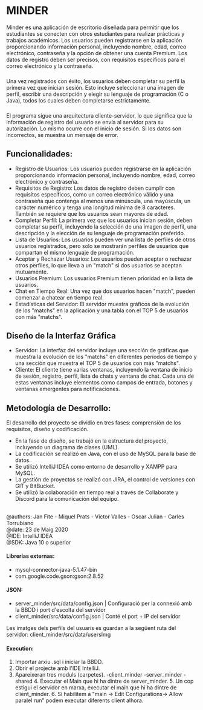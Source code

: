 # MINDER
Minder es una aplicación de escritorio diseñada para permitir que los estudiantes se conecten con otros estudiantes para realizar prácticas y trabajos académicos. Los usuarios pueden registrarse en la aplicación proporcionando información personal, incluyendo nombre, edad, correo electrónico, contraseña y la opción de obtener una cuenta Premium. Los datos de registro deben ser precisos, con requisitos específicos para el correo electrónico y la contraseña.
###
Una vez registrados con éxito, los usuarios deben completar su perfil la primera vez que inician sesión. Esto incluye seleccionar una imagen de perfil, escribir una descripción y elegir su lenguaje de programación (C o Java), todos los cuales deben completarse estrictamente.
###
El programa sigue una arquitectura cliente-servidor, lo que significa que la información de registro del usuario se envía al servidor para su autorización. Lo mismo ocurre con el inicio de sesión. Si los datos son incorrectos, se muestra un mensaje de error.
## Funcionalidades:
- Registro de Usuarios: Los usuarios pueden registrarse en la aplicación proporcionando información personal, incluyendo nombre, edad, correo electrónico y contraseña.
- Requisitos de Registro: Los datos de registro deben cumplir con requisitos específicos, como un correo electrónico válido y una contraseña que contenga al menos una minúscula, una mayúscula, un carácter numérico y tenga una longitud mínima de 8 caracteres. También se requiere que los usuarios sean mayores de edad.
- Completar Perfil: La primera vez que los usuarios inician sesión, deben completar su perfil, incluyendo la selección de una imagen de perfil, una descripción y la elección de su lenguaje de programación preferido.
- Lista de Usuarios: Los usuarios pueden ver una lista de perfiles de otros usuarios registrados, pero solo se mostrarán perfiles de usuarios que compartan el mismo lenguaje de programación.
- Aceptar y Rechazar Usuarios: Los usuarios pueden aceptar o rechazar otros perfiles, lo que lleva a un "match" si dos usuarios se aceptan mutuamente.
- Usuarios Premium: Los usuarios Premium tienen prioridad en la lista de usuarios.
- Chat en Tiempo Real: Una vez que dos usuarios hacen "match", pueden comenzar a chatear en tiempo real.
- Estadísticas del Servidor: El servidor muestra gráficos de la evolución de los "matchs" en la aplicación y una tabla con el TOP 5 de usuarios con más "matchs".
## Diseño de la Interfaz Gráfica
- Servidor: La interfaz del servidor incluye una sección de gráficas que muestra la evolución de los "matchs" en diferentes períodos de tiempo y una sección que muestra el TOP 5 de usuarios con más "matchs".
- Cliente: El cliente tiene varias ventanas, incluyendo la ventana de inicio de sesión, registro, perfil, lista de chats y ventana de chat. Cada una de estas ventanas incluye elementos como campos de entrada, botones y ventanas emergentes para notificaciones.
## Metodología de Desarrollo:
El desarrollo del proyecto se dividió en tres fases: comprensión de los requisitos, diseño y codificación.  
- En la fase de diseño, se trabajó en la estructura del proyecto, incluyendo un diagrama de clases (UML).
- La codificación se realizó en Java, con el uso de MySQL para la base de datos.
- Se utilizó IntelliJ IDEA como entorno de desarrollo y XAMPP para MySQL.
- La gestión de proyectos se realizó con JIRA, el control de versiones con GIT y BitBucket.
- Se utilizó la colaboración en tiempo real a través de Collaborate y Discord para la comunicación del equipo.

##

@authors: Jan Fite - Miquel Prats - Victor Valles - Oscar Julian - Carles Torrubiano  
@date: 23 de Maig 2020  
@IDE: IntelliJ IDEA  
@SDK: Java 10 o superior  
#### Librerías externas: 
- mysql-connector-java-5.1.47-bin
- com.google.code.gson:gson:2.8.52
#### JSON: 
 - server_minder/src/data/config.json | Configuració per la connexió amb la BBDD i port d'escolta del servidor
 - client_minder/src/data/config.json | Conté el port + IP del servidor
  
Les imatges dels perfils del usuaris es guardan a la següent ruta del servidor: client_minder/src/data/usersImg

#### Execution:
 1. Importar arxiu .sql i iniciar la BBDD.
 2. Obrir el projecte amb l'IDE IntelliJ.
 3. Apareixeran tres moduls (carpetes).
	-client_minder
	-server_minder
		-shared
	4. Executar el Main que hi ha dintre de server_minder.
	5. Un cop estigui el servidor en marxa, executar el main que hi ha dintre de client_minder.
	6. Si habilitem a "main -> Edit Configurations-> Allow paralel run" podem executar diferents client alhora. 
